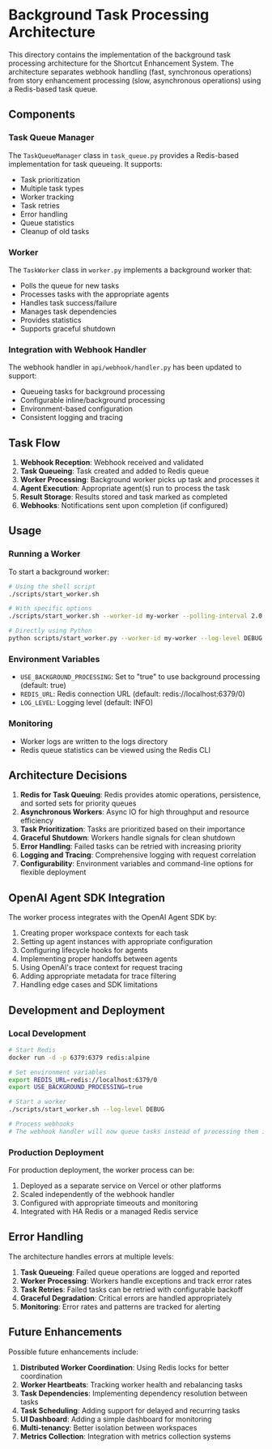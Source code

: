# Background Task Processing Architecture

This directory contains the implementation of the background task processing architecture for the Shortcut Enhancement System. The architecture separates webhook handling (fast, synchronous operations) from story enhancement processing (slow, asynchronous operations) using a Redis-based task queue.

## Components

### Task Queue Manager

The `TaskQueueManager` class in `task_queue.py` provides a Redis-based implementation for task queueing. It supports:

- Task prioritization
- Multiple task types
- Worker tracking
- Task retries
- Error handling
- Queue statistics
- Cleanup of old tasks

### Worker

The `TaskWorker` class in `worker.py` implements a background worker that:

- Polls the queue for new tasks
- Processes tasks with the appropriate agents
- Handles task success/failure
- Manages task dependencies
- Provides statistics
- Supports graceful shutdown

### Integration with Webhook Handler

The webhook handler in `api/webhook/handler.py` has been updated to support:

- Queueing tasks for background processing
- Configurable inline/background processing
- Environment-based configuration
- Consistent logging and tracing

## Task Flow

1. **Webhook Reception**: Webhook received and validated
2. **Task Queueing**: Task created and added to Redis queue
3. **Worker Processing**: Background worker picks up task and processes it
4. **Agent Execution**: Appropriate agent(s) run to process the task
5. **Result Storage**: Results stored and task marked as completed
6. **Webhooks**: Notifications sent upon completion (if configured)

## Usage

### Running a Worker

To start a background worker:

```bash
# Using the shell script
./scripts/start_worker.sh

# With specific options
./scripts/start_worker.sh --worker-id my-worker --polling-interval 2.0 --task-types triage,analysis,enhancement

# Directly using Python
python scripts/start_worker.py --worker-id my-worker --log-level DEBUG
```

### Environment Variables

- `USE_BACKGROUND_PROCESSING`: Set to "true" to use background processing (default: true)
- `REDIS_URL`: Redis connection URL (default: redis://localhost:6379/0)
- `LOG_LEVEL`: Logging level (default: INFO)

### Monitoring

- Worker logs are written to the logs directory
- Redis queue statistics can be viewed using the Redis CLI

## Architecture Decisions

1. **Redis for Task Queuing**: Redis provides atomic operations, persistence, and sorted sets for priority queues
2. **Asynchronous Workers**: Async IO for high throughput and resource efficiency
3. **Task Prioritization**: Tasks are prioritized based on their importance
4. **Graceful Shutdown**: Workers handle signals for clean shutdown
5. **Error Handling**: Failed tasks can be retried with increasing priority
6. **Logging and Tracing**: Comprehensive logging with request correlation
7. **Configurability**: Environment variables and command-line options for flexible deployment

## OpenAI Agent SDK Integration

The worker process integrates with the OpenAI Agent SDK by:

1. Creating proper workspace contexts for each task
2. Setting up agent instances with appropriate configuration
3. Configuring lifecycle hooks for agents
4. Implementing proper handoffs between agents
5. Using OpenAI's trace context for request tracing
6. Adding appropriate metadata for trace filtering
7. Handling edge cases and SDK limitations

## Development and Deployment

### Local Development

```bash
# Start Redis
docker run -d -p 6379:6379 redis:alpine

# Set environment variables
export REDIS_URL=redis://localhost:6379/0
export USE_BACKGROUND_PROCESSING=true

# Start a worker
./scripts/start_worker.sh --log-level DEBUG

# Process webhooks
# The webhook handler will now queue tasks instead of processing them inline
```

### Production Deployment

For production deployment, the worker process can be:

1. Deployed as a separate service on Vercel or other platforms
2. Scaled independently of the webhook handler
3. Configured with appropriate timeouts and monitoring
4. Integrated with HA Redis or a managed Redis service

## Error Handling

The architecture handles errors at multiple levels:

1. **Task Queueing**: Failed queue operations are logged and reported
2. **Worker Processing**: Workers handle exceptions and track error rates
3. **Task Retries**: Failed tasks can be retried with configurable backoff
4. **Graceful Degradation**: Critical errors are handled appropriately
5. **Monitoring**: Error rates and patterns are tracked for alerting

## Future Enhancements

Possible future enhancements include:

1. **Distributed Worker Coordination**: Using Redis locks for better coordination
2. **Worker Heartbeats**: Tracking worker health and rebalancing tasks
3. **Task Dependencies**: Implementing dependency resolution between tasks
4. **Task Scheduling**: Adding support for delayed and recurring tasks
5. **UI Dashboard**: Adding a simple dashboard for monitoring
6. **Multi-tenancy**: Better isolation between workspaces
7. **Metrics Collection**: Integration with metrics collection systems